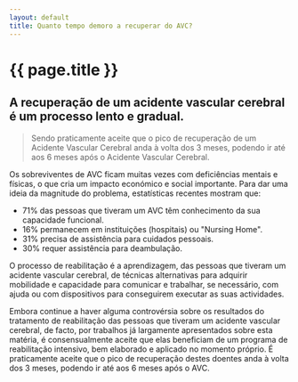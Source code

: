 ```yaml
---
layout: default
title: Quanto tempo demoro a recuperar do AVC?
---
```


# {{ page.title }}

## A recuperação de um acidente vascular cerebral é um processo lento e gradual.

> Sendo praticamente aceite que o pico de recuperação de um Acidente Vascular Cerebral anda à volta dos 3 meses, podendo ir até aos 6 meses após o Acidente Vascular Cerebral.

Os sobreviventes de AVC ficam muitas vezes com deficiências mentais e físicas, o que cria um impacto económico e social importante. Para dar uma ideia da magnitude do problema, estatísticas recentes mostram que:

* 71% das pessoas que tiveram um AVC têm conhecimento da sua capacidade funcional.
* 16% permanecem em instituições (hospitais) ou "Nursing Home".
* 31% precisa de assistência para cuidados pessoais.
* 30% requer assistência para deambulação.


O processo de reabilitação é a aprendizagem, das pessoas que tiveram um acidente vascular cerebral, de técnicas alternativas para adquirir mobilidade e capacidade para comunicar e trabalhar, se necessário, com ajuda ou com dispositivos para conseguirem executar as suas actividades.

Embora continue a haver alguma controvérsia sobre os resultados do tratamento de reabilitação das pessoas que tiveram um acidente vascular cerebral, de facto, por trabalhos já largamente apresentados sobre esta matéria, é consensualmente aceite que elas beneficiam de um programa de reabilitação intensivo, bem elaborado e aplicado no momento próprio. É praticamente aceite que o pico de recuperação destes doentes anda à volta dos 3 meses, podendo ir até aos 6 meses após o AVC.